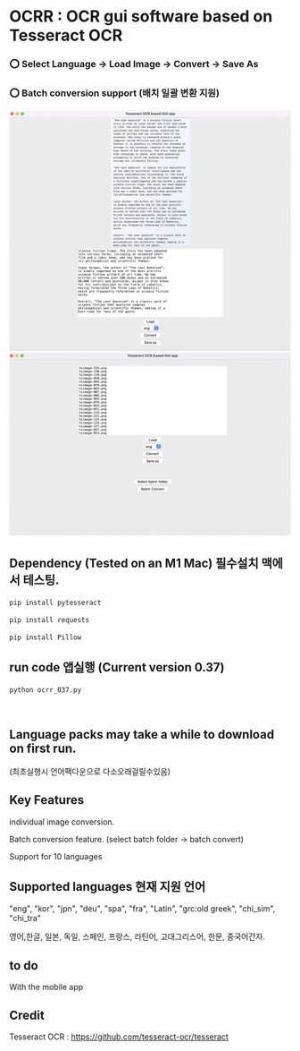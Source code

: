 # OCRR  : OCR gui software based on Tesseract OCR 


###  :o: Select Language -> Load Image -> Convert -> Save As 

### :o: Batch conversion support (배치 일괄 변환 지원)

![대표](https://github.com/leeseomin/ocrr/blob/main/pic/1.png)
 <br/>
![대표2](https://github.com/leeseomin/ocrr/blob/main/pic/3.png)


## Dependency (Tested on an M1 Mac) 필수설치 맥에서 테스팅.


```pip install pytesseract ```

```pip install requests``` 

```pip install Pillow```




## run code 앱실행  (Current version 0.37)

```python ocrr_037.py```

 <br/>

## Language packs may take a while to download on first run. 
(최초실행시 언어팩다운으로 다소오래걸릴수있음)


## Key Features

individual image conversion.

Batch conversion feature. (select batch folder -> batch convert)

Support for 10 languages


## Supported languages 현재 지원 언어

"eng", "kor", "jpn", "deu", "spa", "fra", "Latin", "grc:old greek", "chi_sim", "chi_tra"

영어,한글, 일본, 독일, 스페인, 프랑스, 라틴어, 고대그리스어, 한문, 중국어간자.



## to do



With the mobile app 



## Credit

Tesseract OCR : https://github.com/tesseract-ocr/tesseract 
